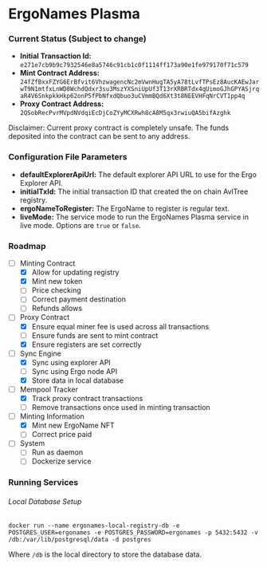 # ErgoNames Plasma

### Current Status (Subject to change)

- **Initial Transaction Id:** `e271e7cb9b9c7932546e8a5746c91cb1c0f1114ff173a90e1fe979170f71c579`
- **Mint Contract Address:** `24fZfBxxFZYG6ErBfvit6VhzwagencNc2mVwnHugTA5yA78tLvfTPsEz8AucKAEwJarwT9N1mtfxLnWD8WchdQdxr3su3MszYXSniUpUf3T13rXRBRTdx4qUimoGJhGPYASjrqaR4V6SnkpkkHkp62onP5fPbNfxdQbuo3uCVmmBQd6Xt3t8NEEVHFqNrCVT1pp4q`
- **Proxy Contract Address:** `2QSobRecPvrMVpdNVdqiEcDjCoZYyMCXRwh8cA8M5qx3rwiuQA5bifAzghk`

Disclaimer: Current proxy contract is completely unsafe. The funds deposited into the contract can be sent to any address.

### Configuration File Parameters

- **defaultExplorerApiUrl:** The default explorer API URL to use for the Ergo Explorer API.
- **initialTxId:** The initial transaction ID that created the on chain AvlTree registry.
- **ergoNameToRegister:** The ErgoName to register is regular text.
- **liveMode:** The service mode to run the ErgoNames Plasma service in live mode. Options are `true` or `false`.

### Roadmap

- [ ] Minting Contract
  - [X] Allow for updating registry
  - [X] Mint new token
  - [ ] Price checking
  - [ ] Correct payment destination
  - [ ] Refunds allows
- [ ] Proxy Contract
  - [X] Ensure equal miner fee is used across all transactions
  - [ ] Ensure funds are sent to mint contract
  - [X] Ensure registers are set correctly
- [ ] Sync Engine
  - [X] Sync using explorer API
  - [ ] Sync using Ergo node API
  - [X] Store data in local database
- [ ] Mempool Tracker
  - [X] Track proxy contract transactions
  - [ ] Remove transactions once used in minting transaction
- [ ] Minting Information
  - [X] Mint new ErgoName NFT
  - [ ] Correct price paid
- [ ] System
  - [ ] Run as daemon
  - [ ] Dockerize service

### Running Services

###### Local Database Setup

```
docker run --name ergonames-local-registry-db -e POSTGRES_USER=ergonames -e POSTGRES_PASSWORD=ergonames -p 5432:5432 -v /db:/var/lib/postgresql/data -d postgres
```

Where `/db` is the local directory to store the database data.